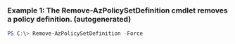 ### Example 1: The Remove-AzPolicySetDefinition cmdlet removes a policy definition. (autogenerated)
```powershell
PS C:\> Remove-AzPolicySetDefinition -Force 
```

